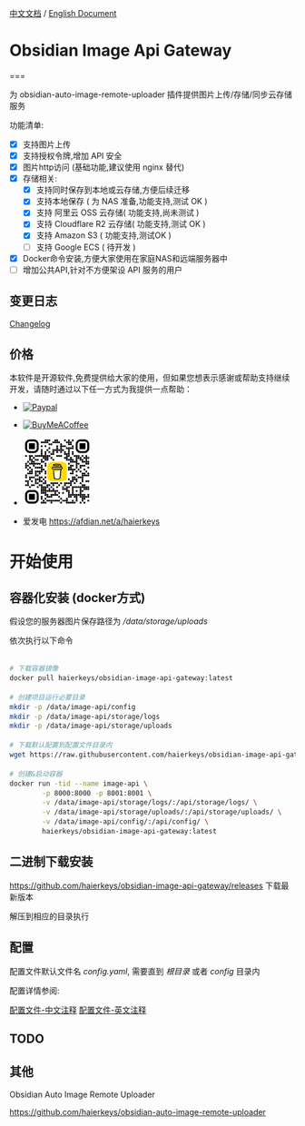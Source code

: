 [中文文档](readme-zh.md) / [English Document](README.md)

# Obsidian Image Api Gateway
===

为 obsidian-auto-image-remote-uploader 插件提供图片上传/存储/同步云存储服务

功能清单:

- [x] 支持图片上传
- [x] 支持授权令牌,增加 API 安全
- [x] 图片http访问 (基础功能,建议使用 nginx 替代)
- [x] 存储相关:
  - [x] 支持同时保存到本地或云存储,方便后续迁移
  - [x] 支持本地保存 ( 为 NAS 准备,功能支持,测试 OK )
  - [x] 支持 阿里云 OSS 云存储( 功能支持,尚未测试 )
  - [x] 支持 Cloudflare R2 云存储( 功能支持,测试 OK )
  - [x] 支持 Amazon S3 ( 功能支持,测试OK )
  - [ ] 支持 Google ECS ( 待开发 )
- [x] Docker命令安装,方便大家使用在家庭NAS和远端服务器中
- [ ] 增加公共API,针对不方便架设 API 服务的用户

## 变更日志

[Changelog](https://github.com/haierkeys/obsidian-image-api-gateway/releases)



## 价格

本软件是开源软件,免费提供给大家的使用，但如果您想表示感谢或帮助支持继续开发，请随时通过以下任一方式为我提供一点帮助：

- [![Paypal](https://img.shields.io/badge/paypal-haierkeys-yellow?style=social&logo=paypal)](https://paypal.me/haierkeys)

- [<img src="https://cdn.buymeacoffee.com/buttons/v2/default-yellow.png" alt="BuyMeACoffee" width="100">](https://www.buymeacoffee.com/haierkeys)

- <img src="https://raw.githubusercontent.com/haierkeys/obsidian-auto-image-remote-uploader/main/bmc_qr.png" style="width:120px;height:auto;">

- 爱发电 https://afdian.net/a/haierkeys

# 开始使用

## 容器化安装 (docker方式)

假设您的服务器图片保存路径为 _/data/storage/uploads_

依次执行以下命令

```bash

# 下载容器镜像
docker pull haierkeys/obsidian-image-api-gateway:latest

# 创建项目运行必要目录
mkdir -p /data/image-api/config
mkdir -p /data/image-api/storage/logs
mkdir -p /data/image-api/storage/uploads

# 下载默认配置到配置文件目录内
wget https://raw.githubusercontent.com/haierkeys/obsidian-image-api-gateway/main/configs/config.yaml  -O /data/config/config.yaml

# 创建&启动容器
docker run -tid --name image-api \
        -p 8000:8000 -p 8001:8001 \
        -v /data/image-api/storage/logs/:/api/storage/logs/ \
        -v /data/image-api/storage/uploads/:/api/storage/uploads/ \
        -v /data/image-api/config/:/api/config/ \
        haierkeys/obsidian-image-api-gateway:latest

```

## 二进制下载安装

https://github.com/haierkeys/obsidian-image-api-gateway/releases 下载最新版本

解压到相应的目录执行

## 配置

配置文件默认文件名 _config.yaml_, 需要直到 _根目录_ 或者 _config_ 目录内

配置详情参阅:

[配置文件-中文注释](config/config.yaml)
[配置文件-英文注释](config/config-en.yaml)

## TODO

## 其他

Obsidian Auto Image Remote Uploader

https://github.com/haierkeys/obsidian-auto-image-remote-uploader
